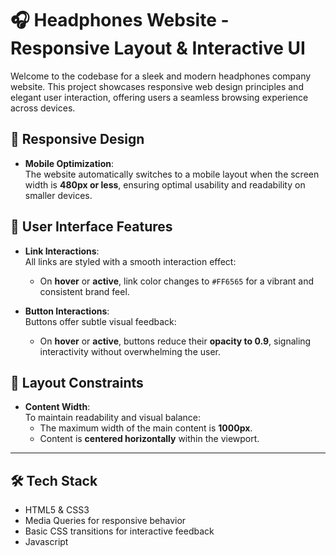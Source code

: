 # 🎧 Headphones Website - Responsive Layout & Interactive UI

Welcome to the codebase for a sleek and modern headphones company website. This project showcases responsive web design principles and elegant user interaction, offering users a seamless browsing experience across devices.

## 📱 Responsive Design

- **Mobile Optimization**:  
  The website automatically switches to a mobile layout when the screen width is **480px or less**, ensuring optimal usability and readability on smaller devices.

## 🎨 User Interface Features

- **Link Interactions**:  
  All links are styled with a smooth interaction effect:
  - On **hover** or **active**, link color changes to `#FF6565` for a vibrant and consistent brand feel.

- **Button Interactions**:  
  Buttons offer subtle visual feedback:
  - On **hover** or **active**, buttons reduce their **opacity to 0.9**, signaling interactivity without overwhelming the user.

## 🧭 Layout Constraints

- **Content Width**:  
  To maintain readability and visual balance:
  - The maximum width of the main content is **1000px**.
  - Content is **centered horizontally** within the viewport.

---

## 🛠 Tech Stack

- HTML5 & CSS3  
- Media Queries for responsive behavior  
- Basic CSS transitions for interactive feedback
- Javascript
